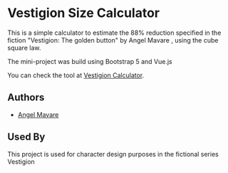 
# Vestigion Size Calculator

This is a simple calculator to estimate the 88% reduction specified in the fiction "Vestigion: The golden button" by Angel Mavare , using the cube square law. 

The mini-project was build using Bootstrap 5 and Vue.js

You can check the tool at [Vestigion Calculator](https://vestigion-calculator.netlify.app/).


## Authors

- [Angel Mavare](https://github.com/angelmavare)

## Used By

This project is used for character design purposes in the fictional series Vestigion

